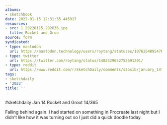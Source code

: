 ```yaml
---
albums:
- sketchbook
date: 2022-01-15 12:31:35.445917
resources:
- src: 1_20220115_202836.jpg
  title: Rocket and Groo
source: form
syndicated:
- type: mastodon
  url: https://mastodon.technology/users/roytang/statuses/107626489547684406
- type: twitter
  url: https://twitter.com/roytang/status/1482329652752691201/
- type: reddit
  url: https://www.reddit.com/r/SketchDaily/comments/s3osib/january_14th_free_draw_friday/hsrb5sq/
tags:
- sketchdaily
- '2022'
title: ''
---
```


#sketchdaily Jan 14 Rocket and Groot 14/365

Falling behind again. I had started on something in Procreate last night but I didn't like how it was turning out so I just did a quick doodle today.